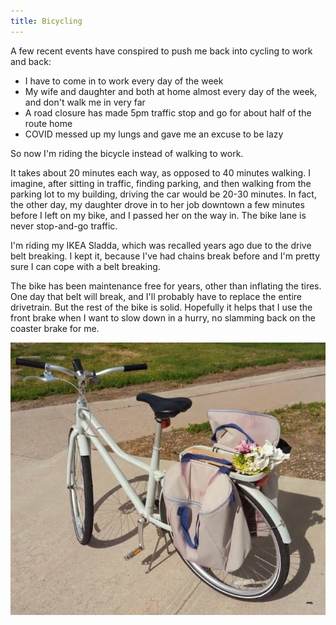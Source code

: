 ```yaml
---
title: Bicycling
---
```


A few recent events have conspired to push me back into cycling to work and back:

- I have to come in to work every day of the week
- My wife and daughter and both at home almost every day of the week, and don't
  walk me in very far
- A road closure has made 5pm traffic stop and go for about half of the route
  home
- COVID messed up my lungs and gave me an excuse to be lazy

So now I'm riding the bicycle instead of walking to work.

It takes about 20 minutes each way, as opposed to 40 minutes walking. I imagine,
after sitting in traffic, finding parking, and then walking from the parking lot
to my building, driving the car would be 20-30 minutes. In fact, the other day,
my daughter drove in to her job downtown a few minutes before I left on my bike,
and I passed her on the way in. The bike lane is never stop-and-go traffic.

I'm riding my IKEA Sladda, which was recalled years ago due to the drive belt
breaking. I kept it, because I've had chains break before and I'm pretty sure I
can cope with a belt breaking. 

The bike has been maintenance free for years, other than inflating the tires.
One day that belt will break, and I'll probably have to replace the entire
drivetrain. But the rest of the bike is solid. Hopefully it helps that I use the
front brake when I want to slow down in a hurry, no slamming back on the coaster
brake for me.

![My Sladda](/assets/blog/Sladda.jpg)
